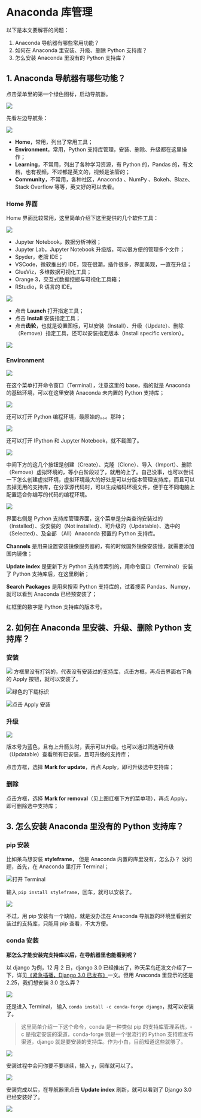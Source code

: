 # Anaconda 库管理

以下是本文要解答的问题：

1. Anaconda 导航器有哪些常用功能？
2. 如何在 Anaconda 里安装、升级、删除 Python 支持库？
3. 怎么安装 Anaconda 里没有的 Python 支持库？

## 1. Anaconda 导航器有哪些功能？

点击菜单里的第一个绿色图标，启动导航器。

![](https://upload-images.jianshu.io/upload_images/3240514-4d8d45bcf8fc4f20.png?imageMogr2/auto-orient/strip%7CimageView2/2/w/1240)

先看左边导航条：

![](https://upload-images.jianshu.io/upload_images/3240514-fccc707fb1b069d1.png?imageMogr2/auto-orient/strip%7CimageView2/2/w/1240)

* **Home**，常用，列出了常用工具；
* **Environment**，常用，Python 支持库管理，安装、删除、升级都在这里操作；
* **Learning**，不常用，列出了各种学习资源，有 Python 的，Pandas 的，有文档，也有视频，不过都是英文的，视频是油管的；
* **Community**，不常用，各种社区，Anaconda 、NumPy 、Bokeh、Blaze、Stack Overflow 等等，英文好的可以去看。

### Home 界面

Home 界面比较常用，这里简单介绍下这里提供的几个软件工具：

![](https://upload-images.jianshu.io/upload_images/3240514-868ab3d81db63c63.png?imageMogr2/auto-orient/strip%7CimageView2/2/w/1240)

* Jupyter Notebook，数据分析神器；
* Jupyter Lab，Jupyter Notebook 升级版，可以很方便的管理多个文件；
* Spyder，老牌 IDE；
* VSCode，微软推出的 IDE，现在很潮，插件很多，界面美观，一直在升级；
* GlueViz，多维数据可视化工具；
* Orange 3，交互式数据挖掘与可视化工具箱；
* RStudio，R 语言的 IDE。

![](https://upload-images.jianshu.io/upload_images/3240514-6787da5facc72571.png?imageMogr2/auto-orient/strip%7CimageView2/2/w/1240)

* 点击 **Launch** 打开指定工具；
* 点击 **Install** 安装指定工具；
* 点击**齿轮**，也就是设置图标，可以安装（Install）、升级（Update）、删除（Remove）指定工具，还可以安装指定版本（Install specific version）。

![](https://upload-images.jianshu.io/upload_images/3240514-76a3883805618ef7.png?imageMogr2/auto-orient/strip%7CimageView2/2/w/1240)

### Environment

![](https://upload-images.jianshu.io/upload_images/3240514-1b0d0de452790fbf.png?imageMogr2/auto-orient/strip%7CimageView2/2/w/1240)

在这个菜单打开命令窗口（Terminal），注意这里的 base，指的就是 Anaconda 的基础环境，可以在这里安装 Anaconda 未内置的 Python 支持库；

![](https://upload-images.jianshu.io/upload_images/3240514-3e16b12498c67a87.png?imageMogr2/auto-orient/strip%7CimageView2/2/w/1240)

还可以打开 Python 编程环境，最原始的。。。那种；

![](https://upload-images.jianshu.io/upload_images/3240514-50cb6fe91d65b20d.png?imageMogr2/auto-orient/strip%7CimageView2/2/w/1240)

还可以打开 IPython 和 Jupyter Notebook，就不截图了。

![](https://upload-images.jianshu.io/upload_images/3240514-3f1ffed36e483901.png?imageMogr2/auto-orient/strip%7CimageView2/2/w/1240)

中间下方的这几个按钮是创建（Create）、克隆（Clone）、导入（Import）、删除（Remove）虚拟环境的，等小白阶段过了，就用的上了。自己没事，也可以尝试一下怎么创建虚拟环境，虚拟环境最大的好处是可以分版本管理支持库，而且可以去掉无用的支持库，在分享源代码时，可以生成编码环境文件，便于在不同电脑上配置适合你编写的代码的编程环境。

![](https://upload-images.jianshu.io/upload_images/3240514-a8dfbea6dae4a2e8.png?imageMogr2/auto-orient/strip%7CimageView2/2/w/1240)

界面右侧是 Python 支持库管理界面，这个菜单是分类查询安装过的（Installed）、没安装的（Not installed）、可升级的（Updatable）、选中的（Selected）、及全部 （All）Anaconda 预置的 Python 支持库。

**Channels** 是用来设置安装镜像服务器的，有的时候国外镜像安装慢，就需要添加国内镜像；

**Update index** 是更新下方 Python 支持库索引的，用命令窗口（Terminal）安装了 Python 支持库后，在这里刷新；

**Search Packages** 是用来搜索 Python 支持库的，试着搜索 Pandas、Numpy，就可以看到 Anaconda 已经预安装了；

红框里的数字是 Python 支持库的版本号。


## 2. 如何在 Anaconda 里安装、升级、删除 Python 支持库？

### 安装

![](https://upload-images.jianshu.io/upload_images/3240514-8420433c6fba4b4c.png?imageMogr2/auto-orient/strip%7CimageView2/2/w/1240)
方框里没有打钩的，代表没有安装过的支持库，点击方框，再点击界面右下角的 Apply 按钮，就可以安装了。

![绿色的下载标识](https://upload-images.jianshu.io/upload_images/3240514-c2de164e0b6245f2.png?imageMogr2/auto-orient/strip%7CimageView2/2/w/1240)


![点击 Apply 安装](https://upload-images.jianshu.io/upload_images/3240514-bd0bccf1bda58dce.png?imageMogr2/auto-orient/strip%7CimageView2/2/w/1240)

### 升级

![](https://upload-images.jianshu.io/upload_images/3240514-a9282faf3bb0be62.png?imageMogr2/auto-orient/strip%7CimageView2/2/w/1240)

版本号为蓝色，且有上升箭头时，表示可以升级。也可以通过筛选可升级（Updatable）查看所有已安装，且可升级的支持库；

点击方框，选择 **Mark for update**，再点 Apply，即可升级选中支持库；

### 删除

点击方框，选择 **Mark for removal**（见上图红框下方的菜单项），再点 Apply，即可删除选中支持库；

## 3. 怎么安装 Anaconda 里没有的 Python 支持库？

### pip 安装

比如呆鸟想安装 **styleframe**， 但是 Anaconda 内置的库里没有，怎么办？
没问题，首先，在 Anaconda 里打开 Terminal；

![打开 Terminal](https://upload-images.jianshu.io/upload_images/3240514-3024bf6c4f42fd56.png?imageMogr2/auto-orient/strip%7CimageView2/2/w/1240)

输入 `pip install styleframe`，回车，就可以安装了。

![](https://upload-images.jianshu.io/upload_images/3240514-9899df7689e66d96.png?imageMogr2/auto-orient/strip%7CimageView2/2/w/1240)

不过，用 pip 安装有一个缺陷，就是没办法在 Anaconda 导航器的环境里看到安装过的支持库，只能用 pip 查看，不太方便。

### conda 安装

**那怎么才能安装完支持库以后，在导航器里也能看到呢？**

以 django 为例，12 月 2 日，django 3.0 已经推出了，昨天呆鸟还发文介绍了一下，详见[《紧急插播，Django 3.0 已发布》](https://mp.weixin.qq.com/s/ksClnUERnA_aY3ADHx4PRw)一文。但用 Anaconda 里显示的还是 2.25，我们想安装 3.0 怎么弄？

![](https://upload-images.jianshu.io/upload_images/3240514-e23cac3eb5415451.png?imageMogr2/auto-orient/strip%7CimageView2/2/w/1240)

还是进入 Terminal， 输入 `conda install -c conda-forge django`，就可以安装了。

> 这里简单介绍一下这个命令，conda 是一种类似 pip 的支持库管理系统，-c 是指定安装的渠道，conda-forge 则是一个很流行的 Python 支持库发布渠道，django 就是要安装的支持库。作为小白，目前知道这些就够了。

![](https://upload-images.jianshu.io/upload_images/3240514-4262493e496224e2.png?imageMogr2/auto-orient/strip%7CimageView2/2/w/1240)

安装过程中会问你要不要继续，输入 `y`，回车就可以了。

![](https://upload-images.jianshu.io/upload_images/3240514-dbd16355a2a3c3be.png?imageMogr2/auto-orient/strip%7CimageView2/2/w/1240)

安装完成以后，在导航器里点击 **Update index**  刷新，就可以看到了 Django 3.0 已经安装好了。

![](https://upload-images.jianshu.io/upload_images/3240514-000d263ca9d9f6f5.png?imageMogr2/auto-orient/strip%7CimageView2/2/w/1240)